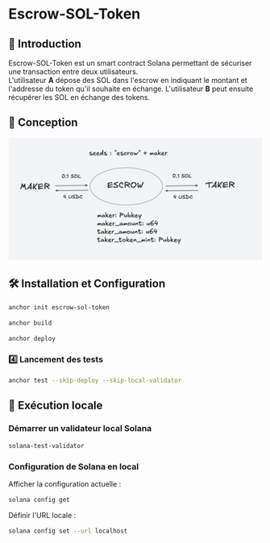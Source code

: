 # Escrow-SOL-Token

## 📌 Introduction

Escrow-SOL-Token est un smart contract Solana permettant de sécuriser une transaction entre deux utilisateurs.  
L'utilisateur **A** dépose des SOL dans l'escrow en indiquant le montant et l'addresse du token qu'il souhaite en échange.
L'utilisateur **B** peut ensuite récupérer les SOL en échange des tokens.

## 📜 Conception

![Diagramme de fonctionnement](conception.png)  

## 🛠 Installation et Configuration

```sh
anchor init escrow-sol-token
```
```sh
anchor build
```
```sh
anchor deploy
```

### 4️⃣ Lancement des tests
```sh
anchor test --skip-deploy --skip-local-validator
```

## 🚀 Exécution locale

### Démarrer un validateur local Solana
```sh
solana-test-validator
```

### Configuration de Solana en local
Afficher la configuration actuelle :
```sh
solana config get
```
Définir l'URL locale :
```sh
solana config set --url localhost
```
